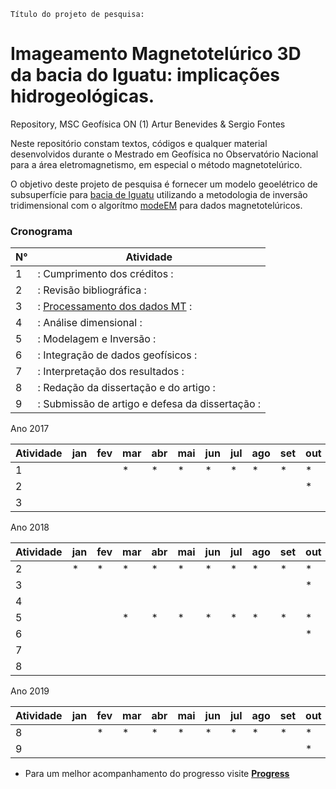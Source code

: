 
`Título do projeto de pesquisa:` 
# Imageamento Magnetotelúrico 3D da bacia do Iguatu: implicações hidrogeológicas. 

Repository, MSC Geofísica ON (1) Artur Benevides & Sergio Fontes

Neste repositório constam textos, códigos e qualquer material desenvolvidos durante o Mestrado em Geofísica no Observatório Nacional para a área eletromagnetismo, em especial o método magnetotelúrico.


O objetivo deste projeto de pesquisa é fornecer um modelo geoelétrico de subsuperfície para [bacia de Iguatu](https://github.com/arturbenevides/Magnetotelluric/tree/master/Bacia%20do%20Iguatu) utilizando a metodologia de inversão tridimensional com o algorítmo [modeEM](https://sites.google.com/site/modularem/) para dados magnetotelúricos.



### Cronograma
N° |Atividade
 ------------------------------|------------------------------------                   
1|: Cumprimento dos créditos  :
2|: Revisão bibliográfica      :
3|: [Processamento dos dados MT](/Processamento/) :  
4|: Análise dimensional  :
5|: Modelagem e Inversão :
6|: Integração de dados geofísicos :
7|: Interpretação dos resultados :
8|: Redação da dissertação e do artigo  :
9|: Submissão de artigo e defesa da dissertação	:
  
  
Ano 2017

Atividade| jan | fev| mar| abr| mai| jun| jul| ago|set| out| nov| dez
---------|-----|----|----|----|----|----|---|----|----|----|----|----
1| | |* |* |* |* |* |* |* |* |* |*
2| | | | | | | | | |* |* |* |* |*
3| | | | | | | | | | | |* |* | *


Ano 2018

Atividade| jan | fev| mar| abr| mai| jun| jul| ago|set| out| nov| dez
---------|-----|----|----|----|----|----|---|----|----|----|----|----
2| * |* |* |* |* |* |* |* |* |* |* |*
3| | | | | | | | | |* |* |* |* |*
4| | | | | | | | | | | |* |* | *
5|  | |* |* |* |* |* |* |* |* |* |*
6| | | | | | | | | |* |* |* |* |*
7| | | | | | | | | | | |* |* | *
8 | | | | | | | | | | |* |* | *


Ano 2019

Atividade| jan | fev| mar| abr| mai| jun| jul| ago|set| out| nov| dez
---------|-----|----|----|----|----|----|---|----|----|----|----|----
8| |* |* |* |* |* |* |* |* |* |* |*
9| | | | | | | | | |* |* |* |* |*


* Para um melhor acompanhamento do progresso visite **[Progress](https://github.com/arturbenevides/Magnetotelluric/projects/1)**
